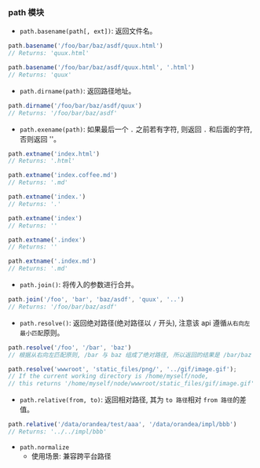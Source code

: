 <!--
abbrlink: btqo89gy
-->

### path 模块

* `path.basename(path[, ext])`: 返回文件名。

```js
path.basename('/foo/bar/baz/asdf/quux.html')
// Returns: 'quux.html'

path.basename('/foo/bar/baz/asdf/quux.html', '.html')
// Returns: 'quux'
```

* `path.dirname(path)`: 返回路径地址。

```js
path.dirname('/foo/bar/baz/asdf/quux')
// Returns: '/foo/bar/baz/asdf'
```

* `path.exename(path)`: 如果最后一个 `.` 之前若有字符, 则返回 `.` 和后面的字符, 否则返回 ''。

```js
path.extname('index.html')
// Returns: '.html'

path.extname('index.coffee.md')
// Returns: '.md'

path.extname('index.')
// Returns: '.'

path.extname('index')
// Returns: ''

path.extname('.index')
// Returns: ''

path.extname('.index.md')
// Returns: '.md'
```

* `path.join()`: 将传入的参数进行合并。

```js
path.join('/foo', 'bar', 'baz/asdf', 'quux', '..')
// Returns: '/foo/bar/baz/asdf'
```

* `path.resolve()`: 返回绝对路径(绝对路径以 `/` 开头), 注意该 api 遵循`从右向左最小匹配`原则。

```js
path.resolve('/foo', '/bar', 'baz')
// 根据从右向左匹配原则, /bar 与 baz 组成了绝对路径, 所以返回的结果是 /bar/baz

path.resolve('wwwroot', 'static_files/png/', '../gif/image.gif');
// If the current working directory is /home/myself/node,
// this returns '/home/myself/node/wwwroot/static_files/gif/image.gif'
```

* `path.relative(from, to)`: 返回相对路径, 其为 `to 路径`相对 `from 路径`的差值。

```js
path.relative('/data/orandea/test/aaa', '/data/orandea/impl/bbb')
// Returns: '../../impl/bbb'
```

* `path.normalize`
  * 使用场景: 兼容跨平台路径
